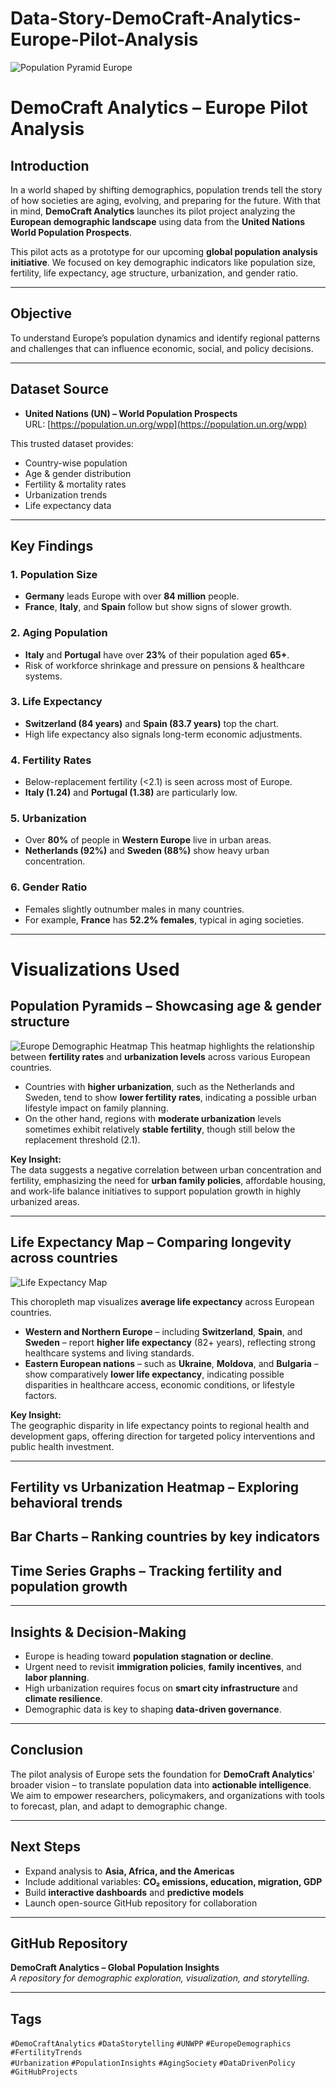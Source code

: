 # Data-Story-DemoCraft-Analytics-Europe-Pilot-Analysis

![Population Pyramid Europe](https://github.com/almazid82/Data-Story-DemoCraft-Analytics-Europe-Pilot-Analysis/blob/main/Screenshot_20250419-220439%7E2.png?raw=true)



# DemoCraft Analytics – Europe Pilot Analysis

## Introduction

In a world shaped by shifting demographics, population trends tell the story of how societies are aging, evolving, and preparing for the future. With that in mind, **DemoCraft Analytics** launches its pilot project analyzing the **European demographic landscape** using data from the **United Nations World Population Prospects**.

This pilot acts as a prototype for our upcoming **global population analysis initiative**. We focused on key demographic indicators like population size, fertility, life expectancy, age structure, urbanization, and gender ratio.

---

## Objective

To understand Europe’s population dynamics and identify regional patterns and challenges that can influence economic, social, and policy decisions.

---

## Dataset Source

- **United Nations (UN) – World Population Prospects**  
  URL: [https://population.un.org/wpp](https://population.un.org/wpp)

This trusted dataset provides:
- Country-wise population
- Age & gender distribution
- Fertility & mortality rates
- Urbanization trends
- Life expectancy data

---

## Key Findings

### 1. Population Size
- **Germany** leads Europe with over **84 million** people.
- **France**, **Italy**, and **Spain** follow but show signs of slower growth.

### 2. Aging Population
- **Italy** and **Portugal** have over **23%** of their population aged **65+**.
- Risk of workforce shrinkage and pressure on pensions & healthcare systems.

### 3. Life Expectancy
- **Switzerland (84 years)** and **Spain (83.7 years)** top the chart.
- High life expectancy also signals long-term economic adjustments.

### 4. Fertility Rates
- Below-replacement fertility (<2.1) is seen across most of Europe.
- **Italy (1.24)** and **Portugal (1.38)** are particularly low.

### 5. Urbanization
- Over **80%** of people in **Western Europe** live in urban areas.
- **Netherlands (92%)** and **Sweden (88%)** show heavy urban concentration.

### 6. Gender Ratio
- Females slightly outnumber males in many countries.
- For example, **France** has **52.2% females**, typical in aging societies.

---

# Visualizations Used

## **Population Pyramids** – Showcasing age & gender structure
![Europe Demographic Heatmap](https://github.com/almazid82/Data-Story-DemoCraft-Analytics-Europe-Pilot-Analysis/blob/main/Screenshot_20250418-170645%7E2.png?raw=true)
This heatmap highlights the relationship between **fertility rates** and **urbanization levels** across various European countries.  
- Countries with **higher urbanization**, such as the Netherlands and Sweden, tend to show **lower fertility rates**, indicating a possible urban lifestyle impact on family planning.
- On the other hand, regions with **moderate urbanization** levels sometimes exhibit relatively **stable fertility**, though still below the replacement threshold (2.1).

**Key Insight:**  
The data suggests a negative correlation between urban concentration and fertility, emphasizing the need for **urban family policies**, affordable housing, and work-life balance initiatives to support population growth in highly urbanized areas.

___


## **Life Expectancy Map** – Comparing longevity across countries
![Life Expectancy Map](https://github.com/almazid82/Data-Story-DemoCraft-Analytics-Europe-Pilot-Analysis/blob/main/Screenshot_20250418-170653%7E2.png?raw=true)

This choropleth map visualizes **average life expectancy** across European countries.  
- **Western and Northern Europe** – including **Switzerland**, **Spain**, and **Sweden** – report **higher life expectancy** (82+ years), reflecting strong healthcare systems and living standards.
- **Eastern European nations** – such as **Ukraine**, **Moldova**, and **Bulgaria** – show comparatively **lower life expectancy**, indicating possible disparities in healthcare access, economic conditions, or lifestyle factors.

**Key Insight:**  
The geographic disparity in life expectancy points to regional health and development gaps, offering direction for targeted policy interventions and public health investment.

___ 








##  **Fertility vs Urbanization Heatmap** – Exploring behavioral trends
## **Bar Charts** – Ranking countries by key indicators
##  **Time Series Graphs** – Tracking fertility and population growth

---

## Insights & Decision-Making

- Europe is heading toward **population stagnation or decline**.
- Urgent need to revisit **immigration policies**, **family incentives**, and **labor planning**.
- High urbanization requires focus on **smart city infrastructure** and **climate resilience**.
- Demographic data is key to shaping **data-driven governance**.

---

## Conclusion

The pilot analysis of Europe sets the foundation for **DemoCraft Analytics**' broader vision – to translate population data into **actionable intelligence**. We aim to empower researchers, policymakers, and organizations with tools to forecast, plan, and adapt to demographic change.

---

## Next Steps

- Expand analysis to **Asia, Africa, and the Americas**
- Include additional variables: **CO₂ emissions, education, migration, GDP**
- Build **interactive dashboards** and **predictive models**
- Launch open-source GitHub repository for collaboration

---

## GitHub Repository 

**DemoCraft Analytics – Global Population Insights**  
_A repository for demographic exploration, visualization, and storytelling._

---

## Tags

`#DemoCraftAnalytics` `#DataStorytelling` `#UNWPP` `#EuropeDemographics` `#FertilityTrends`  
`#Urbanization` `#PopulationInsights` `#AgingSociety` `#DataDrivenPolicy` `#GitHubProjects`
